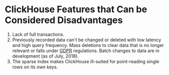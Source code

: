 # ClickHouse Features that Can be Considered Disadvantages

1. Lack of full transactions.
2. Previously recorded data can't be changed or deleted with low latency and high query frequency. Mass deletions to clear data that is no longer relevant or falls under [GDPR](https://gdpr-info.eu) regulations. Batch changes to data are in development (as of July, 2018).
3. The sparse index makes ClickHouse ill-suited for point-reading single rows on its own
keys.

